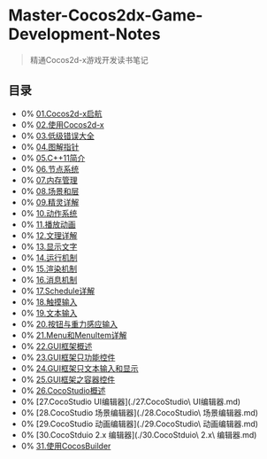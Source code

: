 # Master-Cocos2dx-Game-Development-Notes
> 精通Cocos2d-x游戏开发读书笔记

## 目录
- 0% [01.Cocos2d-x启航](./01.Cocos2d-x启航.md)
- 0% [02.使用Cocos2d-x](./02.使用Cocos2d-x.md)
- 0% [03.低级错误大全](./03.低级错误大全.md)
- 0% [04.图解指针](./04.图解指针.md)
- 0% [05.C++11简介](./05.C++11简介.md)
- 0% [06.节点系统](./06.节点系统.md)
- 0% [07.内存管理](./07.内存管理.md)
- 0% [08.场景和层](./08.场景和层.md)
- 0% [09.精灵详解](./09.精灵详解.md)
- 0% [10.动作系统](./10.动作系统.md)
- 0% [11.播放动画](./11.播放动画.md)
- 0% [12.文理详解](./12.文理详解.md)
- 0% [13.显示文字](./13.显示文字.md)
- 0% [14.运行机制](./14.运行机制.md)
- 0% [15.渲染机制](./15.渲染机制.md)
- 0% [16.消息机制](./16.消息机制.md)
- 0% [17.Schedule详解](./17.Schedule详解.md)
- 0% [18.触摸输入](./18.触摸输入.md)
- 0% [19.文本输入](./19.文本输入.md)
- 0% [20.按钮与重力感应输入](./20.按钮与重力感应输入.md)
- 0% [21.Menu和MenuItem详解](./21.Menu和MenuItem详解.md)
- 0% [22.GUI框架概述](./22.GUI框架概述.md)
- 0% [23.GUI框架只功能控件](./23.GUI框架只功能控件.md)
- 0% [24.GUI框架只文本输入和显示](./24.GUI框架只文本输入和显示.md)
- 0% [25.GUI框架之容器控件](./25.GUI框架之容器控件.md)
- 0% [26.CocoStudio概述](./26.CocoStudio概述.md)
- 0% [27.CocoStudio UI编辑器](./27.CocoStudio\ UI编辑器.md)
- 0% [28.CocoStudio 场景编辑器](./28.CocoStudio\ 场景编辑器.md)
- 0% [29.CocoStudio 动画编辑器](./29.CocoStudio\ 动画编辑器.md)
- 0% [30.CocoStduio 2.x 编辑器](./30.CocoStduio\ 2.x\ 编辑器.md)
- 0% [31.使用CocosBuilder](./31.使用CocosBuilder.md)